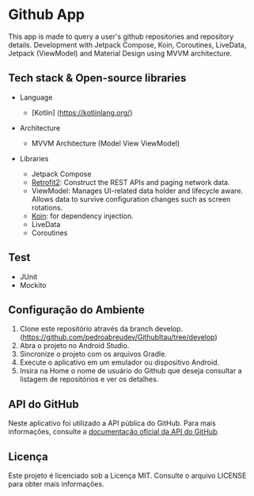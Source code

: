 <h1>Github App</h1>

This app is made to query a user's github repositories and repository details. Development with Jetpack Compose, Koin, Coroutines, LiveData, Jetpack (ViewModel) and Material Design using MVVM architecture.

## Tech stack & Open-source libraries
- Language
  - [Kotlin] (https://kotlinlang.org/)
    
- Architecture
  - MVVM Architecture (Model View ViewModel)

- Libraries
  - Jetpack Compose
  - [Retrofit2](https://github.com/square/retrofit): Construct the REST APIs and paging network data.
  - ViewModel: Manages UI-related data holder and lifecycle aware. Allows data to survive configuration changes such as screen rotations.
  - [Koin](https://insert-koin.io/docs/quickstart/android-compose): for dependency injection.
  - LiveData
  - Coroutines

## Test
- JUnit
- Mockito


## Configuração do Ambiente
1. Clone este repositório através da branch develop. (https://github.com/pedroabreudev/GithubItau/tree/develop)
2. Abra o projeto no Android Studio.
3. Sincronize o projeto com os arquivos Gradle.
4. Execute o aplicativo em um emulador ou dispositivo Android.
5. Insira na Home o nome de usuário do Github que deseja consultar a listagem de repositórios e ver os detalhes.

## API do GitHub

Neste aplicativo foi utilizado a API pública do GitHub. Para mais informações, consulte a [documentação oficial da API do GitHub](https://docs.github.com/en/rest).

## Licença

Este projeto é licenciado sob a Licença MIT. Consulte o arquivo LICENSE para obter mais informações.

